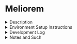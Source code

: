 # Meliorem

<details><summary>Description</summary>
<p>  

loading...

</p>
</details>
<details><summary>Environment Setup Instructions</summary>
<p>

loading...

</p>
</details>
<details><summary>Development Log</summary>
<p>

10/27/21
- create github for project
- Set up ESlint: https://brygrill.medium.com/create-react-app-with-typescript-eslint-prettier-and-github-actions-f3ce6a571c97
- Upload sketches

Backlog
- Carry over notes
- Create initial page

</p>
</details>
<details><summary>Notes and Such</summary>
<p>  

loading...
</p>
</details>